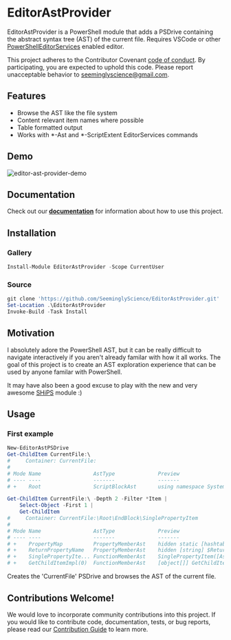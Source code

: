 # EditorAstProvider

EditorAstProvider is a PowerShell module that adds a PSDrive containing the abstract syntax tree (AST)
of the current file. Requires VSCode or other [PowerShellEditorServices](https://github.com/PowerShell/PowerShellEditorServices) enabled editor.

This project adheres to the Contributor Covenant [code of conduct](https://github.com/SeeminglyScience/EditorAstProvider/tree/master/docs/CODE_OF_CONDUCT.md).
By participating, you are expected to uphold this code. Please report unacceptable behavior to seeminglyscience@gmail.com.

## Features

- Browse the AST like the file system
- Content relevant item names where possible
- Table formatted output
- Works with *-Ast and *-ScriptExtent EditorServices commands

## Demo

![editor-ast-provider-demo](https://user-images.githubusercontent.com/24977523/31864403-ca6a75da-b72a-11e7-9ee9-a4d711e219c0.gif)

## Documentation

Check out our **[documentation](https://github.com/SeeminglyScience/EditorAstProvider/tree/master/docs/en-US/EditorAstProvider.md)** for information about how to use this project.

## Installation

### Gallery

```powershell
Install-Module EditorAstProvider -Scope CurrentUser
```

### Source

```powershell
git clone 'https://github.com/SeeminglyScience/EditorAstProvider.git'
Set-Location .\EditorAstProvider
Invoke-Build -Task Install
```

## Motivation

I absolutely adore the PowerShell AST, but it can be really difficult to navigate interactively if you
aren't already familar with how it all works.  The goal of this project is to create an AST exploration
experience that can be used by anyone familar with PowerShell.

It may have also been a good excuse to play with the new and very awesome [SHiPS](https://github.com/PowerShell/SHiPS) module :)

## Usage

### First example

```powershell
New-EditorAstPSDrive
Get-ChildItem CurrentFile:\
#     Container: CurrentFile:
#
# Mode Name                 AstType              Preview
# ---- ----                 -------              -------
# +    Root                 ScriptBlockAst       using namespace System.Collections.Generic...

Get-ChildItem CurrentFile:\ -Depth 2 -Filter *Item |
    Select-Object -First 1 |
    Get-ChildItem
#     Container: CurrentFile:\Root\EndBlock\SinglePropertyItem
#
# Mode Name                 AstType              Preview
# ---- ----                 -------              -------
# +    PropertyMap          PropertyMemberAst    hidden static [hashtable] $PropertyMap = @{...
# +    ReturnPropertyName   PropertyMemberAst    hidden [string] $ReturnPropertyName;
# +    SinglePropertyIte... FunctionMemberAst    SinglePropertyItem([Ast] $ast, [string] $returnP...
# +    GetChildItemImpl(0)  FunctionMemberAst    [object[]] GetChildItemImpl() {...
```

Creates the 'CurrentFile' PSDrive and browses the AST of the current file.

## Contributions Welcome!

We would love to incorporate community contributions into this project.  If you would like to
contribute code, documentation, tests, or bug reports, please read our [Contribution Guide](https://github.com/SeeminglyScience/EditorAstProvider/tree/master/docs/CONTRIBUTING.md) to learn more.
